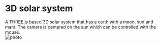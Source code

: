 # 3D solar system
A THREE.js based 3D solar system that has a earth with a moon, sun and mars. The camera is centered on the sun which can be controlled with the mouse. <br/>
![photo](https://github.com/user-attachments/assets/12c5a851-af70-4668-8e94-9bf54a3b71a7)
